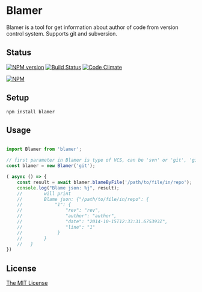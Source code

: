 Blamer
======

Blamer is a tool for get information about author of code from version control system. Supports git and subversion.

Status
------
[![NPM version](https://badge.fury.io/js/blamer.svg)](http://badge.fury.io/js/blamer)
[![Build Status](https://travis-ci.org/kucherenko/blamer.svg?branch=master)](https://travis-ci.org/kucherenko/blamer)
[![Code Climate](https://codeclimate.com/github/kucherenko/blamer/badges/gpa.svg)](https://codeclimate.com/github/kucherenko/blamer)


[![NPM](https://nodei.co/npm/blamer.png?downloads=true&downloadRank=true&stars=true)](https://nodei.co/npm/blamer/)

Setup
-----

    npm install blamer

Usage
-----

```typescript

import Blamer from 'blamer';

// first parameter in Blamer is type of VCS, can be 'svn' or 'git', 'git' used by default
const blamer = new Blamer('git');

( async () => {
    const result = await blamer.blameByFile('/path/to/file/in/repo');
    console.log("Blame json: %j", result);
    //        will print
    //        Blame json: {"/path/to/file/in/repo": {
    //            "1": {
    //                "rev": "rev",
    //                "author": "author",
    //                "date": "2014-10-15T12:33:31.675393Z",
    //                "line": "1"
    //             }
    //        }
    //   }
})

```

License
-------

[The MIT License](https://github.com/kucherenko/blamer/blob/master/LICENSE)
